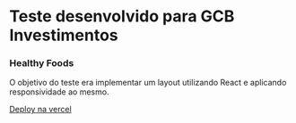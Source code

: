 # Teste desenvolvido para GCB Investimentos

### Healthy Foods

O objetivo do teste era implementar um layout utilizando React e aplicando responsividade ao mesmo.

[Deploy na vercel](https://gcb-frontend-test.vercel.app/)
